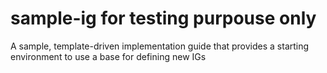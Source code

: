 # sample-ig for testing purpouse only
A sample, template-driven implementation guide that provides a starting environment to use a base for defining new IGs

